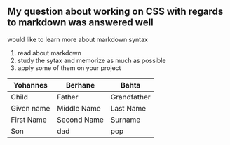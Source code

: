 ## My question about working on CSS with regards to markdown was answered well
would like to learn more about markdown syntax
1. read about markdown
2. study the sytax and memorize as much as possible
3. apply some of them on your project

| Yohannes  |  Berhane   |  Bahta  |    
| --- | ---- | ---- |
|Child | Father | Grandfather    |    
| Given name   | Middle Name    | Last Name   |
|First Name    | Second Name   |  Surname  |    
| Son  |  dad   | pop   |
 
